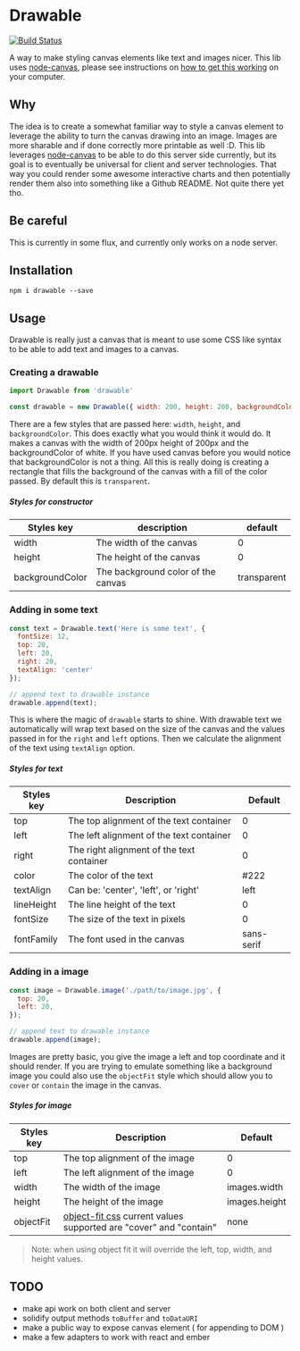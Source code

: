 # Drawable

[![Build Status](https://travis-ci.org/jcblw/drawable.svg?branch=master)](https://travis-ci.org/jcblw/drawable)

A way to make styling canvas elements like text and images nicer. This lib uses [node-canvas](https://github.com/Automattic/node-canvas), please see instructions on [how to get this working](https://github.com/Automattic/node-canvas#installation) on your computer.

## Why

The idea is to create a somewhat familiar way to style a canvas element to leverage the ability to turn the canvas drawing into an image. Images are more sharable and if done correctly more printable as well :D. This lib leverages [node-canvas](https://github.com/Automattic/node-canvas) to be able to do this server side currently, but its goal is to eventually be universal for client and server technologies. That way you could render some awesome interactive charts and then potentially render them also into something like a Github README. Not quite there yet tho.

## Be careful

This is currently in some flux, and currently only works on a node server.

## Installation

```
npm i drawable --save
```

## Usage

Drawable is really just a canvas that is meant to use some CSS like syntax to be able to add text and images to a canvas.

### Creating a drawable

```javascript
import Drawable from 'drawable'

const drawable = new Drawable({ width: 200, height: 200, backgroundColor: 'white' });
```

There are a few styles that are passed here: `width`, `height`, and `backgroundColor`. This does exactly what you would think it would do. It makes a canvas with the width of 200px height of 200px and the backgroundColor of white. If you have used canvas before you would notice that backgroundColor is not a thing. All this is really doing is creating a rectangle that fills the background of the canvas with a fill of the color passed. By default this is `transparent`.

##### Styles for constructor

| Styles key      | description                        | default     |
|-----------------|------------------------------------|-------------|
| width           | The width of the canvas            | 0           |
| height          | The height of the canvas           | 0           |
| backgroundColor | The background color of the canvas | transparent |

### Adding in some text

```javascript
const text = Drawable.text('Here is some text', {
  fontSize: 12,
  top: 20,
  left: 20,
  right: 20,
  textAlign: 'center'
});

// append text to drawable instance
drawable.append(text);
```

This is where the magic of `drawable` starts to shine. With drawable text we automatically will wrap text based on the size of the canvas and the values passed in for the `right` and `left` options. Then we calculate the alignment of the text using `textAlign` option.

##### Styles for text

| Styles key | Description                               | Default    |
|------------|-------------------------------------------|------------|
| top        | The top alignment of the text container   | 0          |
| left       | The left alignment of the text container  | 0          |
| right      | The right alignment of the text container | 0          |
| color      | The color of the text                     | #222       |
| textAlign  | Can be: 'center', 'left', or 'right'      | left       |
| lineHeight | The line height of the text               | 0          |
| fontSize   | The size of the text in pixels            | 0          |
| fontFamily | The font used in the canvas               | sans-serif |

### Adding in a image

```javascript
const image = Drawable.image('./path/to/image.jpg', {
  top: 20,
  left: 20,
});

// append text to drawable instance
drawable.append(image);
```

Images are pretty basic, you give the image a left and top coordinate and it should render. If you are trying to emulate something like a background image you could also use the `objectFit` style which should allow you to `cover` or `contain` the image in the canvas.

##### Styles for image

| Styles key | Description                                                                                                                      | Default       |
|------------|----------------------------------------------------------------------------------------------------------------------------------|---------------|
| top        | The top alignment of the image                                                                                                   | 0             |
| left       | The left alignment of the image                                                                                                  | 0             |
| width      | The width of the image                                                                                                           | images.width  |
| height     | The height of the image                                                                                                          | images.height |
| objectFit  | [object-fit css](https://developer.mozilla.org/en-US/docs/Web/CSS/object-fit) current values supported are "cover" and "contain" | none          |

> Note: when using object fit it will override the left, top, width, and height values.


## TODO

- make api work on both client and server
- solidify output methods `toBuffer` and `toDataURI`
- make a public way to expose canvas element ( for appending to DOM )
- make a few adapters to work with react and ember
